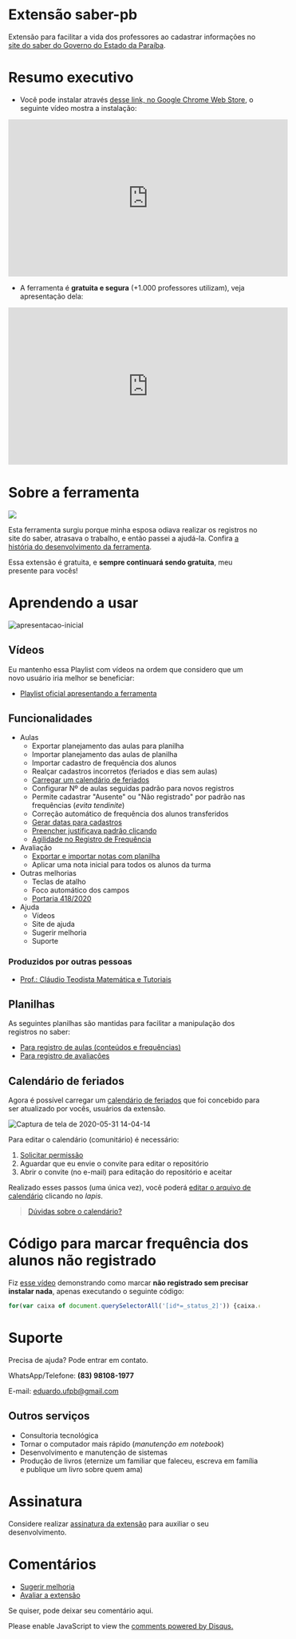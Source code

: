 # Extensão saber-pb

Extensão para facilitar a vida dos professores ao cadastrar informações no [site do saber do Governo do Estado da Paraíba](http://www.saber.pb.gov.br/).

# Resumo executivo

- Você pode instalar através [desse link, no Google Chrome Web Store](https://chrome.google.com/webstore/detail/saber-pb/pfnoopdjbdpgegpkihfmlofngfdkjfem?hl=pt-BR), o seguinte vídeo mostra a instalação:

<iframe width="560" height="315" src="https://www.youtube.com/embed/HD-cXS8xtQQ" frameborder="0" allow="accelerometer; autoplay; encrypted-media; gyroscope; picture-in-picture" allowfullscreen></iframe>

- A ferramenta é **gratuita e segura** (+1.000 professores utilizam), veja apresentação dela:

<iframe width="560" height="315" src="https://www.youtube.com/embed/h6VVqVSFnLA?start=260" frameborder="0" allow="accelerometer; autoplay; encrypted-media; gyroscope; picture-in-picture" allowfullscreen></iframe>

# Sobre a ferramenta

![](https://user-images.githubusercontent.com/3603111/81819442-b444bc00-9505-11ea-918d-19731d8c47c7.png)

Esta ferramenta surgiu porque minha esposa odiava realizar os registros no site do saber, atrasava o trabalho, e então passei a ajudá-la. Confira [a história do desenvolvimento da ferramenta](https://www.linkedin.com/pulse/1000-usu%C3%A1rios-extens%C3%A3o-saber-pb-eduardo-santana/).

Essa extensão é gratuita, e **sempre continuará sendo gratuita**, meu presente para vocês!

# Aprendendo a usar

![apresentacao-inicial](https://user-images.githubusercontent.com/3603111/81852307-35657880-9531-11ea-9b14-1e9ff0f19d25.png)

## Vídeos

Eu mantenho essa Playlist com vídeos na ordem que considero que um novo usuário iria melhor se beneficiar:

- [Playlist oficial apresentando a ferramenta](https://www.youtube.com/playlist?list=PL9kH1vkGoNugNdtEla-YHZWE0SRxGKIcN)



## Funcionalidades

- Aulas
    - Exportar planejamento das aulas para planilha
    - Importar planejamento das aulas de planilha
    - Importar cadastro de frequência dos alunos
    - Realçar cadastros incorretos (feriados e dias sem aulas)
    - [Carregar um calendário de feriados](#calendário-de-feriados)
    - Configurar Nº de aulas seguidas padrão para novos registros
    - Permite cadastrar "Ausente" ou "Não registrado" por padrão nas frequências (_evita tendinite_)
    - Correção automático de frequência dos alunos transferidos
    - [Gerar datas para cadastros](https://youtu.be/oVnPfS3olUQ)
    - [Preencher justificava padrão clicando](https://youtu.be/ws5iSQAsFqk)
    - [Agilidade no Registro de Frequência](https://youtu.be/DXrzjLXYmR8)
- Avaliação
    - [Exportar e importar notas com planilha](https://youtu.be/udoXOhkK174)
    - Aplicar uma nota inicial para todos os alunos da turma
- Outras melhorias
    - Teclas de atalho
    - Foco automático dos campos
    - [Portaria 418/2020](https://www.youtube.com/watch?v=whU2U5GEsXM)
- Ajuda
  - Vídeos
  - Site de ajuda
  - Sugerir melhoria
  - Suporte


### Produzidos por outras pessoas

- [Prof.: Cláudio Teodista Matemática e Tutoriais](https://www.youtube.com/watch?v=RmilmFq061Q)

## Planilhas

As seguintes planilhas são mantidas para facilitar a manipulação dos registros no saber:

- [Para registro de aulas (conteúdos e frequências)](https://github.com/edusantana/saber-pb/raw/master/aulas-conteudos.xlsx)
- [Para registro de avaliações](https://github.com/edusantana/saber-pb/raw/master/avaliacoes.xlsx)

## Calendário de feriados

Agora é possível carregar um [calendário de feriados](https://github.com/edusantana/saber-pb/blob/master/feriados-escolares.txt) que foi concebido para ser atualizado por vocês, usuários da extensão.

![Captura de tela de 2020-05-31 14-04-14](https://user-images.githubusercontent.com/3603111/83358129-c026df80-a347-11ea-97de-4dea28715a97.png)

Para editar o calendário (comunitário) é necessário:

1. [Solicitar permissão](https://github.com/edusantana/saber-pb/issues/new?title=Solicito%20permissão%20para%20editar%20calendário)
2. Aguardar que eu envie o convite para editar o repositório
3. Abrir o convite (no e-mail) para editação do repositório e aceitar

Realizado esses passos (uma única vez), você poderá [editar o arquivo de calendário](https://github.com/edusantana/saber-pb/blob/master/feriados-escolares.txt) clicando no *lapis*.

> [Dúvidas sobre o calendário?](https://github.com/edusantana/saber-pb/issues/6)

# Código para marcar frequência dos alunos não registrado

Fiz [esse vídeo](https://www.youtube.com/watch?v=bleAA-IufqQ) demonstrando como marcar **não registrado sem precisar instalar nada**, apenas executando o seguinte código:

```javascript
for(var caixa of document.querySelectorAll('[id*=_status_2]')) {caixa.checked='checked'}
```

# Suporte

Precisa de ajuda? Pode entrar em contato.

WhatsApp/Telefone: **(83) 98108-1977**

E-mail: eduardo.ufpb@gmail.com

## Outros serviços

- Consultoria tecnológica
- Tornar o computador mais rápido (_manutenção em notebook_)
- Desenvolvimento e manutenção de sistemas
- Produção de livros (eternize um familiar que faleceu, escreva em família e publique um livro sobre quem ama)

# Assinatura

Considere realizar [assinatura da extensão](https://sparkle.hotmart.com/u/edusantana82/subscriptions/5970) para auxiliar o seu desenvolvimento.

# Comentários

- [Sugerir melhoria](https://github.com/edusantana/saber-pb/issues/new)
- [Avaliar a extensão](https://chrome.google.com/webstore/detail/saber-pb/pfnoopdjbdpgegpkihfmlofngfdkjfem)

Se quiser, pode deixar seu comentário aqui.

<div id="disqus_thread"></div>
<script>

/**
*  RECOMMENDED CONFIGURATION VARIABLES: EDIT AND UNCOMMENT THE SECTION BELOW TO INSERT DYNAMIC VALUES FROM YOUR PLATFORM OR CMS.
*  LEARN WHY DEFINING THESE VARIABLES IS IMPORTANT: https://disqus.com/admin/universalcode/#configuration-variables*/
/*
var disqus_config = function () {
this.page.url = PAGE_URL;  // Replace PAGE_URL with your page's canonical URL variable
this.page.identifier = PAGE_IDENTIFIER; // Replace PAGE_IDENTIFIER with your page's unique identifier variable
};
*/
(function() { // DON'T EDIT BELOW THIS LINE
var d = document, s = d.createElement('script');
s.src = 'https://edusantana.disqus.com/embed.js';
s.setAttribute('data-timestamp', +new Date());
(d.head || d.body).appendChild(s);
})();
</script>
<noscript>Please enable JavaScript to view the <a href="https://disqus.com/?ref_noscript">comments powered by Disqus.</a></noscript>

<!--Start of Tawk.to Script-->
<script type="text/javascript">
var Tawk_API=Tawk_API||{}, Tawk_LoadStart=new Date();
(function(){
var s1=document.createElement("script"),s0=document.getElementsByTagName("script")[0];
s1.async=true;
s1.src='https://embed.tawk.to/6112de4b649e0a0a5cd08281/1fcor8mhl';
s1.charset='UTF-8';
s1.setAttribute('crossorigin','*');
s0.parentNode.insertBefore(s1,s0);
})();
</script>
<!--End of Tawk.to Script-->
